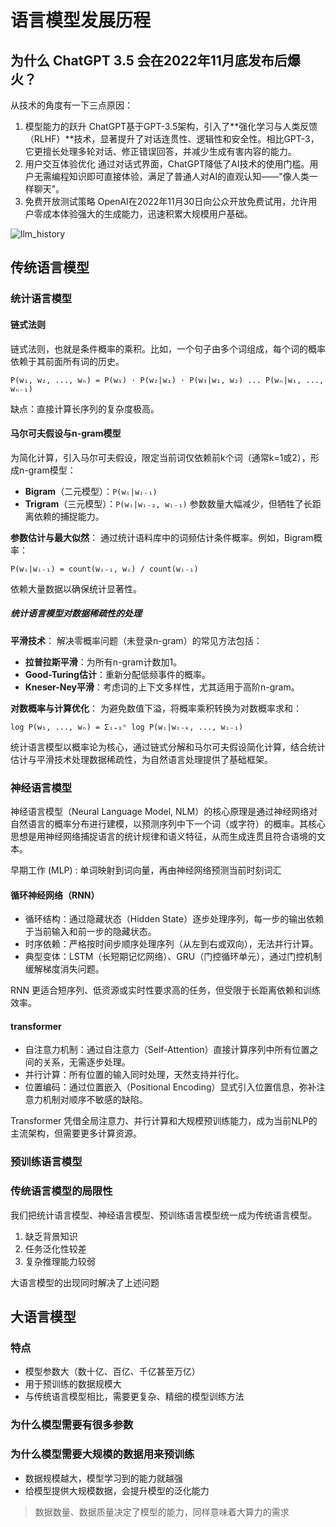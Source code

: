 # 语言模型发展历程

## 为什么 ChatGPT 3.5 会在2022年11月底发布后爆火？

从技术的角度有一下三点原因：

1. 模型能力的跃升
ChatGPT基于GPT-3.5架构，引入了**强化学习与人类反馈（RLHF）**技术，显著提升了对话连贯性、逻辑性和安全性。相比GPT-3，它更擅长处理多轮对话、修正错误回答，并减少生成有害内容的能力。
1. 用户交互体验优化
通过对话式界面，ChatGPT降低了AI技术的使用门槛。用户无需编程知识即可直接体验，满足了普通人对AI的直观认知——"像人类一样聊天"。
1. 免费开放测试策略
OpenAI在2022年11月30日向公众开放免费试用，允许用户零成本体验强大的生成能力，迅速积累大规模用户基础。

![llm_history](./images/llm_history.png.png)


## 传统语言模型

### 统计语言模型

#### 链式法则

链式法则，也就是条件概率的乘积。比如，一个句子由多个词组成，每个词的概率依赖于其前面所有词的历史。

```
P(w₁, w₂, ..., wₙ) = P(w₁) · P(w₂|w₁) · P(w₃|w₁, w₂) ... P(wₙ|w₁, ..., wₙ₋₁)
```

缺点：直接计算长序列的复杂度极高。

#### 马尔可夫假设与n-gram模型

为简化计算，引入马尔可夫假设，限定当前词仅依赖前k个词（通常k=1或2），形成n-gram模型：
- **Bigram**（二元模型）：`P(wᵢ|wᵢ₋₁)`
- **Trigram**（三元模型）：`P(wᵢ|wᵢ₋₂, wᵢ₋₁)`
参数数量大幅减少，但牺牲了长距离依赖的捕捉能力。

**参数估计与最大似然**：
 通过统计语料库中的词频估计条件概率。例如，Bigram概率：
 ```
 P(wᵢ|wᵢ₋₁) = count(wᵢ₋₁, wᵢ) / count(wᵢ₋₁)
 ```
 依赖大量数据以确保统计显著性。

##### 统计语言模型对数据稀疏性的处理

**平滑技术**：
 解决零概率问题（未登录n-gram）的常见方法包括：
 - **拉普拉斯平滑**：为所有n-gram计数加1。
 - **Good-Turing估计**：重新分配低频事件的概率。
 - **Kneser-Ney平滑**：考虑词的上下文多样性，尤其适用于高阶n-gram。

**对数概率与计算优化**：
 为避免数值下溢，将概率乘积转换为对数概率求和：
 ```
 log P(w₁, ..., wₙ) = Σᵢ₌₁ⁿ log P(wᵢ|wᵢ₋ₖ, ..., wᵢ₋₁)
 ```

统计语言模型以概率论为核心，通过链式分解和马尔可夫假设简化计算，结合统计估计与平滑技术处理数据稀疏性，为自然语言处理提供了基础框架。

### 神经语言模型

神经语言模型（Neural Language Model, NLM）的核心原理是通过神经网络对自然语言的概率分布进行建模，以预测序列中下一个词（或字符）的概率。其核心思想是用神经网络捕捉语言的统计规律和语义特征，从而生成连贯且符合语境的文本。

早期工作 (MLP) : 单词映射到词向量，再由神经网络预测当前时刻词汇

#### 循环神经网络（RNN）

* 循环结构：通过隐藏状态（Hidden State）逐步处理序列，每一步的输出依赖于当前输入和前一步的隐藏状态。
* 时序依赖：严格按时间步顺序处理序列（从左到右或双向），无法并行计算。
* 典型变体：LSTM（长短期记忆网络）、GRU（门控循环单元），通过门控机制缓解梯度消失问题。
  
RNN 更适合短序列、低资源或实时性要求高的任务，但受限于长距离依赖和训练效率。

#### transformer

* 自注意力机制：通过自注意力（Self-Attention）直接计算序列中所有位置之间的关系，无需逐步处理。
* 并行计算：所有位置的输入同时处理，天然支持并行化。
* 位置编码：通过位置嵌入（Positional Encoding）显式引入位置信息，弥补注意力机制对顺序不敏感的缺陷。

Transformer 凭借全局注意力、并行计算和大规模预训练能力，成为当前NLP的主流架构，但需要更多计算资源。

### 预训练语言模型

### 传统语言模型的局限性

我们把统计语言模型、神经语言模型、预训练语言模型统一成为传统语言模型。

1. 缺乏背景知识
2. 任务泛化性较差
3. 复杂推理能力较弱

大语言模型的出现同时解决了上述问题

## 大语言模型

### 特点

* 模型参数大（数十亿、百亿、千亿甚至万亿）
* 用于预训练的数据规模大
* 与传统语言模型相比，需要更复杂、精细的模型训练方法

### 为什么模型需要有很多参数

### 为什么模型需要大规模的数据用来预训练

* 数据规模越大，模型学习到的能力就越强
* 给模型提供大规模数据，会提升模型的泛化能力

> 数据数量、数据质量决定了模型的能力，同样意味着大算力的需求
